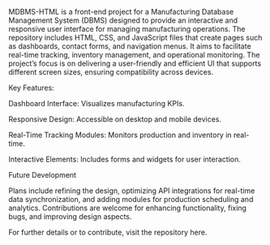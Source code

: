 MDBMS-HTML is a front-end project for a Manufacturing Database Management System (DBMS) designed to provide an interactive and responsive user interface for managing manufacturing operations. The repository includes HTML, CSS, and JavaScript files that create pages such as dashboards, contact forms, and navigation menus. It aims to facilitate real-time tracking, inventory management, and operational monitoring. The project’s focus is on delivering a user-friendly and efficient UI that supports different screen sizes, ensuring compatibility across devices.

Key Features:

Dashboard Interface: Visualizes manufacturing KPIs.

Responsive Design: Accessible on desktop and mobile devices.

Real-Time Tracking Modules: Monitors production and inventory in real-time.

Interactive Elements: Includes forms and widgets for user interaction.


Future Development

Plans include refining the design, optimizing API integrations for real-time data synchronization, and adding modules for production scheduling and analytics. Contributions are welcome for enhancing functionality, fixing bugs, and improving design aspects.

For further details or to contribute, visit the repository here.

